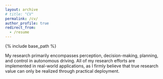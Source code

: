 ```yaml
---
layout: archive
# title: "CV"
permalink: /cv/
author_profile: true
redirect_from:
  - /resume
---
```


{% include base_path %}

My research primarily encompasses perception, decision-making, planning, and control in autonomous driving. All of my research efforts are implemented in real-world applications, as I firmly believe that true research value can only be realized through practical deployment.